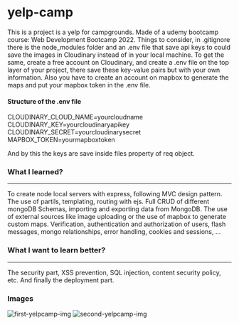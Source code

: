 # yelp-camp

<p>This is a project is a yelp for campgrounds. Made of a udemy bootcamp course: Web Development Bootcamp 2022.
Things to consider, in .gitignore there is the node_modules folder and an .env file that save api keys to could save the images in Cloudinary instead of in your local machine.
To get the same, create a free account on Cloudinary, and create a .env file on the top layer of your project, there save these key-value pairs but with your own information.
Also you have to create an account on mapbox to generate the maps and put your mapbox token in the .env file.</p>

<h4>Structure of the .env file</h4>

CLOUDINARY_CLOUD_NAME=yourcloudname
CLOUDINARY_KEY=yourcloudinaryapikey
CLOUDINARY_SECRET=yourcloudinarysecret
MAPBOX_TOKEN=yourmapboxtoken

And by this the keys are save inside files property of req object.



<h3>What I learned? </h3>
<hr>
To create node local servers with express, following MVC design pattern. The use of partils, templating, routing with ejs.
Full CRUD of different mongoDB Schemas, importing and exporting data from MongoDB. The use of external sources like image uploading or the use of mapbox to generate custom maps. Verification, authentication and authorization of users, flash messages, mongo relationships, error handling, cookies and sessions, ...



<h3>What I want to learn better? </h3>
<hr>
The security part, XSS prevention, SQL injection, content security policy, etc.
And finally the deployment part.


<h3>Images</h3>

![first-yelpcamp-img](https://user-images.githubusercontent.com/88792194/152976673-3a6b9456-0000-4f28-8338-8c511014ccc8.png)
![second-yelpcamp-img](https://user-images.githubusercontent.com/88792194/152976693-abe2e695-2ffb-4300-96ff-c9527bb31740.png)
